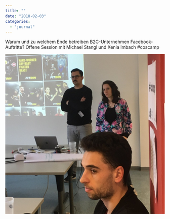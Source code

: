 ```yaml
---
title: ""
date: "2018-02-03"
categories: 
  - "journal"
---
```


Warum und zu welchem Ende betreiben B2C-Unternehmen Facebook-Auftritte? Offene Session mit Michael Stangl und Xenia Imbach #coscamp

![](images/73098c1c9e.jpg)
